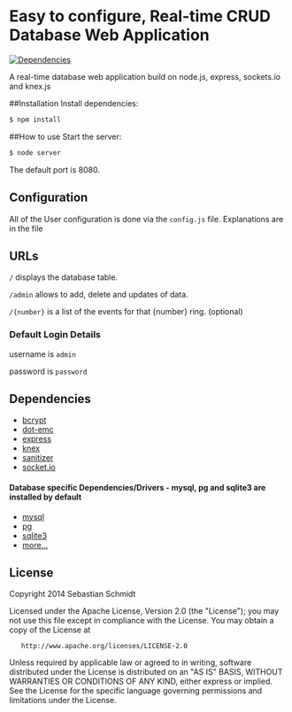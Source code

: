 Easy to configure, Real-time CRUD Database Web Application
===
[![Dependencies](https://david-dm.org/publicarray/Real-time-CRUD.svg)](https://david-dm.org/publicarray/Real-time-CRUD)

A real-time database web application build on node.js, express, sockets.io and knex.js

##Installation
Install dependencies:

````bash
$ npm install
````

##How to use
Start the server:

````bash
$ node server
````

The default port is 8080.

## Configuration
All of the User configuration is done via the `config.js` file.
Explanations are in the file

## URLs
`/` displays the database table.

`/admin` allows to add, delete and updates of data.

`/{number}` is a list of the events for that {number} ring. (optional)

### Default Login Details

username is `admin`

password is `password`


## Dependencies
* [bcrypt](https://www.npmjs.org/package/bcrypt)
* [dot-emc](https://www.npmjs.org/package/dot-emc)
* [express](https://www.npmjs.org/package/express)
* [knex](https://www.npmjs.org/package/knex)
* [sanitizer](https://www.npmjs.org/package/sanitizer)
* [socket.io](https://www.npmjs.org/package/socket.io)

#### Database specific Dependencies/Drivers - mysql, pg and sqlite3 are installed by default
* [mysql](https://www.npmjs.org/package/mysql)
* [pg](https://www.npmjs.org/package/pg)
* [sqlite3](https://www.npmjs.org/package/sqlite3)
* [more...](http://knexjs.org/#Installation-node)

## License
Copyright 2014 Sebastian Schmidt

   Licensed under the Apache License, Version 2.0 (the "License");
   you may not use this file except in compliance with the License.
   You may obtain a copy of the License at

       http://www.apache.org/licenses/LICENSE-2.0

   Unless required by applicable law or agreed to in writing, software
   distributed under the License is distributed on an "AS IS" BASIS,
   WITHOUT WARRANTIES OR CONDITIONS OF ANY KIND, either express or implied.
   See the License for the specific language governing permissions and
   limitations under the License.
